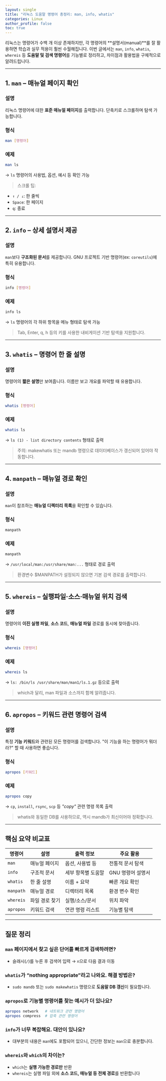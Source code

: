 ```yaml
---
layout: single
title: "리눅스 도움말 명령어 총정리: man, info, whatis"
categories: Linux
author_profile: false
toc: true
---
```


리눅스는 명령어가 수백 개 이상 존재하지만, 각 명령어의 **설명서(manual)**를 잘 활용하면 학습과 실무 적용이 훨씬 수월해집니다. 이번 글에서는 `man`, `info`, `whatis`, `whereis` 등 **도움말 및 검색 명령어**를 기능별로 정리하고, 차이점과 활용법을 구체적으로 알려드립니다.

------

## 1. `man` – 매뉴얼 페이지 확인

### 설명

리눅스 명령어에 대한 **표준 매뉴얼 페이지**를 출력합니다. 단축키로 스크롤하며 탐색 가능합니다.

### 형식

```bash
man [명령어]
```

### 예제

```bash
man ls
```

→ `ls` 명령어의 사용법, 옵션, 예시 등 확인 가능

> 스크롤 팁:

- `↑ / ↓`: 한 줄씩
- `Space`: 한 페이지
- `q`: 종료

------

## 2. `info` – 상세 설명서 제공

### 설명

`man`보다 **구조화된 문서**를 제공합니다. GNU 프로젝트 기반 명령어(ex: `coreutils`)에 특히 유용합니다.

### 형식

```bash
info [명령어]
```

### 예제

```bash
info ls
```

→ `ls` 명령어의 각 하위 항목을 메뉴 형태로 탐색 가능

> Tab, Enter, q, h 등의 키를 사용한 내비게이션 기반 탐색을 지원합니다.

------

## 3. `whatis` – 명령어 한 줄 설명

### 설명

명령어의 **짧은 설명**만 보여줍니다. 이름만 보고 개요를 파악할 때 유용합니다.

### 형식

```bash
whatis [명령어]
```

### 예제

```bash
whatis ls
```

→ `ls (1) - list directory contents` 형태로 출력

> 주의: makewhatis 또는 mandb 명령으로 데이터베이스가 갱신되어 있어야 작동합니다.

------

## 4. `manpath` – 매뉴얼 경로 확인

### 설명

`man`이 참조하는 **매뉴얼 디렉터리 목록**을 확인할 수 있습니다.

### 형식

```bash
manpath
```

### 예제

```bash
manpath
```

→ `/usr/local/man:/usr/share/man:...` 형태로 경로 출력

> 환경변수 $MANPATH가 설정되지 않으면 기본 검색 경로를 출력합니다.

------

## 5. `whereis` – 실행파일·소스·매뉴얼 위치 검색

### 설명

명령어의 **이진 실행 파일**, **소스 코드**, **매뉴얼 파일** 경로를 동시에 찾아줍니다.

### 형식

```bash
whereis [명령어]
```

### 예제

```bash
whereis ls
```

→ `ls: /bin/ls /usr/share/man/man1/ls.1.gz` 등으로 출력

> which과 달리, man 파일과 소스까지 함께 알려줍니다.

------

## 6. `apropos` – 키워드 관련 명령어 검색

### 설명

특정 **기능 키워드**와 관련된 모든 명령어를 검색합니다. "이 기능을 하는 명령어가 뭐더라?" 할 때 사용하면 좋습니다.

### 형식

```bash
apropos [키워드]
```

### 예제

```bash
apropos copy
```

→ `cp`, `install`, `rsync`, `scp` 등 *"copy"* 관련 명령 목록 출력

> whatis와 동일한 DB를 사용하므로, 역시 mandb가 최신이어야 정확합니다.

------

## 핵심 요약 비교표

| 명령어    | 설명           | 출력 정보          | 주요 활용         |
| --------- | -------------- | ------------------ | ----------------- |
| `man`     | 매뉴얼 페이지  | 옵션, 사용법 등    | 전통적 문서 탐색  |
| `info`    | 구조적 문서    | 세부 항목별 도움말 | GNU 명령어 설명서 |
| `whatis`  | 한 줄 설명     | 이름 + 요약        | 빠른 개요 확인    |
| `manpath` | 매뉴얼 경로    | 디렉터리 목록      | 환경 변수 확인    |
| `whereis` | 파일 경로 찾기 | 실행/소스/문서     | 위치 파악         |
| `apropos` | 키워드 검색    | 연관 명령 리스트   | 기능별 탐색       |

------

## 질문 정리

### `man` 페이지에서 찾고 싶은 단어를 빠르게 검색하려면?

- 슬래시(`/`)를 누른 후 검색어 입력 → `n`으로 다음 결과 이동

### `whatis`가 “nothing appropriate”라고 나와요. 해결 방법은?

- `sudo mandb` 또는 `sudo makewhatis` 명령으로 **도움말 DB 갱신**이 필요합니다.

### `apropos`로 기능별 명령어를 찾는 예시가 더 있나요?

```bash
apropos network   # 네트워크 관련 명령어
apropos compress  # 압축 관련 명령어
```

### `info`가 너무 복잡해요. 대안이 있나요?

- 대부분의 내용은 `man`에도 포함되어 있으니, 간단한 정보는 `man`으로 충분합니다.

### `whereis`와 `which`의 차이는?

- `which`는 **실행 가능한 경로만** 반환
- `whereis`는 실행 파일 외에 **소스 코드, 매뉴얼 등 전체 경로**를 반환합니다
